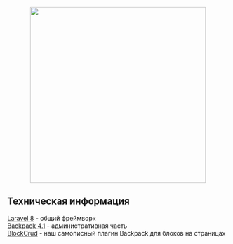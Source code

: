 <p align="center"><img src="https://res.cloudinary.com/dtfbvvkyp/image/upload/v1566331377/laravel-logolockup-cmyk-red.svg" width="400"></p>

## Техническая информация    
[Laravel 8](https://laravel.com/docs/8.x) - общий фреймворк  
[Backpack 4.1](https://backpackforlaravel.com) - административная часть  
[BlockCrud](https://packagist.org/packages/designcoda/backpack-blockcrud) - наш самописный плагин Backpack для блоков на страницах  
